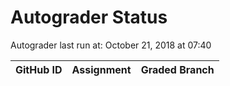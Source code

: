 # Autograder Status
Autograder last run at: October 21, 2018 at 07:40

| GitHub ID | Assignment | Graded Branch |
|-----------|------------|---------------|

